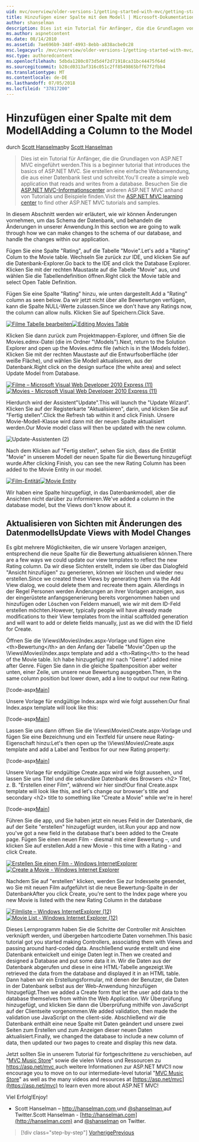 ```yaml
---
uid: mvc/overview/older-versions-1/getting-started-with-mvc/getting-started-with-mvc-part8
title: Hinzufügen einer Spalte mit dem Modell | Microsoft-Dokumentation
author: shanselman
description: Dies ist ein Tutorial für Anfänger, die die Grundlagen von ASP.NET MVC eingeführt werden. Erstellen Sie eine einfache Webanwendung, die aus einer Datenbank liest und schreibt.
ms.author: aspnetcontent
ms.date: 08/14/2010
ms.assetid: 7ae696b9-348f-4993-8ebb-a838acbe0c28
msc.legacyurl: /mvc/overview/older-versions-1/getting-started-with-mvc/getting-started-with-mvc-part8
msc.type: authoredcontent
ms.openlocfilehash: 5dbda1280c073d5d4f2d71918ca31bc44475f64d
ms.sourcegitcommit: b28cd0313af316c051c2ff8549865bff67f2fbb4
ms.translationtype: MT
ms.contentlocale: de-DE
ms.lasthandoff: 07/05/2018
ms.locfileid: "37817200"
---
```

<a name="adding-a-column-to-the-model"></a><span data-ttu-id="97dde-104">Hinzufügen einer Spalte mit dem Modell</span><span class="sxs-lookup"><span data-stu-id="97dde-104">Adding a Column to the Model</span></span>
====================
<span data-ttu-id="97dde-105">durch [Scott Hanselman](https://github.com/shanselman)</span><span class="sxs-lookup"><span data-stu-id="97dde-105">by [Scott Hanselman](https://github.com/shanselman)</span></span>

> <span data-ttu-id="97dde-106">Dies ist ein Tutorial für Anfänger, die die Grundlagen von ASP.NET MVC eingeführt werden.</span><span class="sxs-lookup"><span data-stu-id="97dde-106">This is a beginner tutorial that introduces the basics of ASP.NET MVC.</span></span> <span data-ttu-id="97dde-107">Sie erstellen eine einfache Webanwendung, die aus einer Datenbank liest und schreibt.</span><span class="sxs-lookup"><span data-stu-id="97dde-107">You'll create a simple web application that reads and writes from a database.</span></span> <span data-ttu-id="97dde-108">Besuchen Sie die [ASP.NET MVC-Informationscenter](../../../index.md) anderen ASP.NET MVC anhand von Tutorials und Beispiele finden.</span><span class="sxs-lookup"><span data-stu-id="97dde-108">Visit the [ASP.NET MVC learning center](../../../index.md) to find other ASP.NET MVC tutorials and samples.</span></span>


<span data-ttu-id="97dde-109">In diesem Abschnitt werden wir erläutert, wie wir können Änderungen vornehmen, um das Schema der Datenbank, und behandeln die Änderungen in unserer Anwendung.</span><span class="sxs-lookup"><span data-stu-id="97dde-109">In this section we are going to walk through how we can make changes to the schema of our database, and handle the changes within our application.</span></span>

<span data-ttu-id="97dde-110">Fügen Sie eine Spalte "Rating", auf die Tabelle "Movie".</span><span class="sxs-lookup"><span data-stu-id="97dde-110">Let's add a "Rating" Colum to the Movie table.</span></span> <span data-ttu-id="97dde-111">Wechseln Sie zurück zur IDE, und klicken Sie auf die Datenbank-Explorer.</span><span class="sxs-lookup"><span data-stu-id="97dde-111">Go back to the IDE and click the Database Explorer.</span></span> <span data-ttu-id="97dde-112">Klicken Sie mit der rechten Maustaste auf die Tabelle "Movie" aus, und wählen Sie die Tabellendefinition öffnen.</span><span class="sxs-lookup"><span data-stu-id="97dde-112">Right click the Movie table and select Open Table Definition.</span></span>

<span data-ttu-id="97dde-113">Fügen Sie eine Spalte "Rating" hinzu, wie unten dargestellt.</span><span class="sxs-lookup"><span data-stu-id="97dde-113">Add a "Rating" column as seen below.</span></span> <span data-ttu-id="97dde-114">Da wir jetzt nicht über alle Bewertungen verfügen, kann die Spalte NULL-Werte zulassen.</span><span class="sxs-lookup"><span data-stu-id="97dde-114">Since we don't have any Ratings now, the column can allow nulls.</span></span> <span data-ttu-id="97dde-115">Klicken Sie auf Speichern.</span><span class="sxs-lookup"><span data-stu-id="97dde-115">Click Save.</span></span>

<span data-ttu-id="97dde-116">[![Filme Tabelle bearbeiten](getting-started-with-mvc-part8/_static/image2.png)](getting-started-with-mvc-part8/_static/image1.png)</span><span class="sxs-lookup"><span data-stu-id="97dde-116">[![Editing Movies Table](getting-started-with-mvc-part8/_static/image2.png)](getting-started-with-mvc-part8/_static/image1.png)</span></span>

<span data-ttu-id="97dde-117">Klicken Sie dann zurück zum Projektmappen-Explorer, und öffnen Sie die Movies.edmx-Datei (die im Ordner "\Models").</span><span class="sxs-lookup"><span data-stu-id="97dde-117">Next, return to the Solution Explorer and open up the Movies.edmx file (which is in the \Models folder).</span></span> <span data-ttu-id="97dde-118">Klicken Sie mit der rechten Maustaste auf die Entwurfsoberfläche (der weiße Fläche), und wählen Sie Modell aktualisieren, aus der Datenbank.</span><span class="sxs-lookup"><span data-stu-id="97dde-118">Right click on the design surface (the white area) and select Update Model from Database.</span></span>

<span data-ttu-id="97dde-119">[![Filme – Microsoft Visual Web Developer 2010 Express (11)](getting-started-with-mvc-part8/_static/image4.png)](getting-started-with-mvc-part8/_static/image3.png)</span><span class="sxs-lookup"><span data-stu-id="97dde-119">[![Movies - Microsoft Visual Web Developer 2010 Express (11)](getting-started-with-mvc-part8/_static/image4.png)](getting-started-with-mvc-part8/_static/image3.png)</span></span>

<span data-ttu-id="97dde-120">Hierdurch wird der Assistent"Update".</span><span class="sxs-lookup"><span data-stu-id="97dde-120">This will launch the "Update Wizard".</span></span> <span data-ttu-id="97dde-121">Klicken Sie auf der Registerkarte "Aktualisieren", darin, und klicken Sie auf "Fertig stellen".</span><span class="sxs-lookup"><span data-stu-id="97dde-121">Click the Refresh tab within it and click Finish.</span></span> <span data-ttu-id="97dde-122">Unsere Movie-Modell-Klasse wird dann mit der neuen Spalte aktualisiert werden.</span><span class="sxs-lookup"><span data-stu-id="97dde-122">Our Movie model class will then be updated with the new column.</span></span>

![Update-Assistenten (2)](getting-started-with-mvc-part8/_static/image5.png)

<span data-ttu-id="97dde-124">Nach dem Klicken auf "Fertig stellen", sehen Sie sich, dass die Entität "Movie" in unserem Modell der neuen Spalte für die Bewertung hinzugefügt wurde.</span><span class="sxs-lookup"><span data-stu-id="97dde-124">After clicking Finish, you can see the new Rating Column has been added to the Movie Entity in our model.</span></span>

<span data-ttu-id="97dde-125">[![Film-Entität](getting-started-with-mvc-part8/_static/image7.png)](getting-started-with-mvc-part8/_static/image6.png)</span><span class="sxs-lookup"><span data-stu-id="97dde-125">[![Movie Entity](getting-started-with-mvc-part8/_static/image7.png)](getting-started-with-mvc-part8/_static/image6.png)</span></span>

<span data-ttu-id="97dde-126">Wir haben eine Spalte hinzugefügt, in das Datenbankmodell, aber die Ansichten nicht darüber zu informieren.</span><span class="sxs-lookup"><span data-stu-id="97dde-126">We've added a column in the database model, but the Views don't know about it.</span></span>

## <a name="update-views-with-model-changes"></a><span data-ttu-id="97dde-127">Aktualisieren von Sichten mit Änderungen des Datenmodells</span><span class="sxs-lookup"><span data-stu-id="97dde-127">Update Views with Model Changes</span></span>

<span data-ttu-id="97dde-128">Es gibt mehrere Möglichkeiten, die wir unsere Vorlagen anzeigen, entsprechend die neue Spalte für die Bewertung aktualisieren können.</span><span class="sxs-lookup"><span data-stu-id="97dde-128">There are a few ways we could update our view templates to reflect the new Rating column.</span></span> <span data-ttu-id="97dde-129">Da wir diese Sichten erstellt, indem sie über das Dialogfeld "Ansicht hinzufügen" zu generieren, können wir löschen und wieder neu erstellen.</span><span class="sxs-lookup"><span data-stu-id="97dde-129">Since we created these Views by generating them via the Add View dialog, we could delete them and recreate them again.</span></span> <span data-ttu-id="97dde-130">Allerdings in der Regel Personen werden Änderungen an ihrer Vorlagen anzeigen, aus der eingerüstete anfangsgenerierung bereits vorgenommen haben und hinzufügen oder Löschen von Feldern manuell, wie wir mit dem ID-Feld erstellen möchten.</span><span class="sxs-lookup"><span data-stu-id="97dde-130">However, typically people will have already made modifications to their View templates from the initial scaffolded generation and will want to add or delete fields manually, just as we did with the ID field for Create.</span></span>

<span data-ttu-id="97dde-131">Öffnen Sie die \Views\Movies\Index.aspx-Vorlage und fügen eine &lt;th&gt;Bewertung&lt;/th&gt; an den Anfang der Tabelle "Movie".</span><span class="sxs-lookup"><span data-stu-id="97dde-131">Open up the \Views\Movies\Index.aspx template and add a &lt;th&gt;Rating&lt;/th&gt; to the head of the Movie table.</span></span> <span data-ttu-id="97dde-132">Ich habe hinzugefügt mir nach "Genre".</span><span class="sxs-lookup"><span data-stu-id="97dde-132">I added mine after Genre.</span></span> <span data-ttu-id="97dde-133">Fügen Sie dann in die gleiche Spaltenposition aber weiter unten, einer Zeile, um unsere neue Bewertung ausgegeben.</span><span class="sxs-lookup"><span data-stu-id="97dde-133">Then, in the same column position but lower down, add a line to output our new Rating.</span></span>

[!code-aspx[Main](getting-started-with-mvc-part8/samples/sample1.aspx)]

<span data-ttu-id="97dde-134">Unsere Vorlage für endgültige Index.aspx wird wie folgt aussehen:</span><span class="sxs-lookup"><span data-stu-id="97dde-134">Our final Index.aspx template will look like this:</span></span>

[!code-aspx[Main](getting-started-with-mvc-part8/samples/sample2.aspx)]

<span data-ttu-id="97dde-135">Lassen Sie uns dann öffnen Sie die \Views\Movies\Create.aspx-Vorlage und fügen Sie eine Bezeichnung und ein Textfeld für unsere neue Rating-Eigenschaft hinzu:</span><span class="sxs-lookup"><span data-stu-id="97dde-135">Let's then open up the \Views\Movies\Create.aspx template and add a Label and Textbox for our new Rating property:</span></span>

[!code-aspx[Main](getting-started-with-mvc-part8/samples/sample3.aspx)]

<span data-ttu-id="97dde-136">Unsere Vorlage für endgültige Create.aspx wird wie folgt aussehen, und lassen Sie uns Titel und die sekundäre Datenbank des Browsers &lt;h2&gt; Titel, z. B. "Erstellen einer Film", während wir hier sind!</span><span class="sxs-lookup"><span data-stu-id="97dde-136">Our final Create.aspx template will look like this, and let's change our browser's title and secondary &lt;h2&gt; title to something like "Create a Movie" while we're in here!</span></span>

[!code-aspx[Main](getting-started-with-mvc-part8/samples/sample4.aspx)]

<span data-ttu-id="97dde-137">Führen Sie die app, und Sie haben jetzt ein neues Feld in der Datenbank, die auf der Seite "erstellen" hinzugefügt wurden, ist.</span><span class="sxs-lookup"><span data-stu-id="97dde-137">Run your app and now you've got a new field in the database that's been added to the Create page.</span></span> <span data-ttu-id="97dde-138">Fügen Sie einen neuen Film - diesmal mit einer Bewertung –, und klicken Sie auf erstellen.</span><span class="sxs-lookup"><span data-stu-id="97dde-138">Add a new Movie - this time with a Rating - and click Create.</span></span>

<span data-ttu-id="97dde-139">[![Erstellen Sie einen Film - Windows InternetExplorer](getting-started-with-mvc-part8/_static/image9.png)](getting-started-with-mvc-part8/_static/image8.png)</span><span class="sxs-lookup"><span data-stu-id="97dde-139">[![Create a Movie - Windows Internet Explorer](getting-started-with-mvc-part8/_static/image9.png)](getting-started-with-mvc-part8/_static/image8.png)</span></span>

<span data-ttu-id="97dde-140">Nachdem Sie auf "erstellen" klicken, werden Sie zur Indexseite gesendet, wo Sie mit neuen Film aufgeführt ist die neue Bewertung-Spalte in der Datenbank</span><span class="sxs-lookup"><span data-stu-id="97dde-140">After you click Create, you're sent to the Index page where you new Movie is listed with the new Rating Column in the database</span></span>

<span data-ttu-id="97dde-141">[![Filmliste – Windows InternetExplorer (12)](getting-started-with-mvc-part8/_static/image11.png)](getting-started-with-mvc-part8/_static/image10.png)</span><span class="sxs-lookup"><span data-stu-id="97dde-141">[![Movie List - Windows Internet Explorer (12)](getting-started-with-mvc-part8/_static/image11.png)](getting-started-with-mvc-part8/_static/image10.png)</span></span>

<span data-ttu-id="97dde-142">Dieses Lernprogramm haben Sie die Schritte der Controller mit Ansichten verknüpft werden, und übergeben hartcodierte Daten vornehmen.</span><span class="sxs-lookup"><span data-stu-id="97dde-142">This basic tutorial got you started making Controllers, associating them with Views and passing around hard-coded data.</span></span> <span data-ttu-id="97dde-143">Anschließend wurde erstellt und eine Datenbank entwickelt und einige Daten legt in.</span><span class="sxs-lookup"><span data-stu-id="97dde-143">Then we created and designed a Database and put some data it in.</span></span> <span data-ttu-id="97dde-144">Wir die Daten aus der Datenbank abgerufen und diese in eine HTML-Tabelle angezeigt.</span><span class="sxs-lookup"><span data-stu-id="97dde-144">We retrieved the data from the database and displayed it in an HTML table.</span></span> <span data-ttu-id="97dde-145">Dann haben wir ein Erstellungsformular, mit denen der Benutzer, die Daten in der Datenbank selbst aus der Web-Anwendung hinzufügen hinzugefügt.</span><span class="sxs-lookup"><span data-stu-id="97dde-145">Then we added a Create form that let the user add data to the database themselves from within the Web Application.</span></span> <span data-ttu-id="97dde-146">Wir Überprüfung hinzugefügt, und klicken Sie dann die Überprüfung mithilfe von JavaScript auf der Clientseite vorgenommen.</span><span class="sxs-lookup"><span data-stu-id="97dde-146">We added validation, then made the validation use JavaScript on the client-side.</span></span> <span data-ttu-id="97dde-147">Abschließend wir die Datenbank enthält eine neue Spalte mit Daten geändert und unsere zwei Seiten zum Erstellen und zum Anzeigen dieser neuen Daten aktualisiert.</span><span class="sxs-lookup"><span data-stu-id="97dde-147">Finally, we changed the database to include a new column of data, then updated our two pages to create and display this new data.</span></span>

<span data-ttu-id="97dde-148">Jetzt sollten Sie in unserem Tutorial für fortgeschrittene zu verschieben, auf "[MVC Music Store](../../older-versions/mvc-music-store/mvc-music-store-part-1.md)" sowie die vielen Videos und Ressourcen zu [ https://asp.net/mvc ](https://asp.net/mvc) auch weitere Informationen zur ASP.NET MVC!</span><span class="sxs-lookup"><span data-stu-id="97dde-148">I now encourage you to move on to our intermediate-level tutorial "[MVC Music Store](../../older-versions/mvc-music-store/mvc-music-store-part-1.md)" as well as the many videos and resources at [https://asp.net/mvc](https://asp.net/mvc) to learn even more about ASP.NET MVC!</span></span>

<span data-ttu-id="97dde-149">Viel Erfolg!</span><span class="sxs-lookup"><span data-stu-id="97dde-149">Enjoy!</span></span>

- <span data-ttu-id="97dde-150">Scott Hanselman – [ http://hanselman.com ](http://hanselman.com) und [ @shanselman ](http://twitter.com/shanselman) auf Twitter.</span><span class="sxs-lookup"><span data-stu-id="97dde-150">Scott Hanselman - [http://hanselman.com](http://hanselman.com) and [@shanselman](http://twitter.com/shanselman) on Twitter.</span></span>

> [!div class="step-by-step"]
> [<span data-ttu-id="97dde-151">Vorherige</span><span class="sxs-lookup"><span data-stu-id="97dde-151">Previous</span></span>](getting-started-with-mvc-part7.md)
